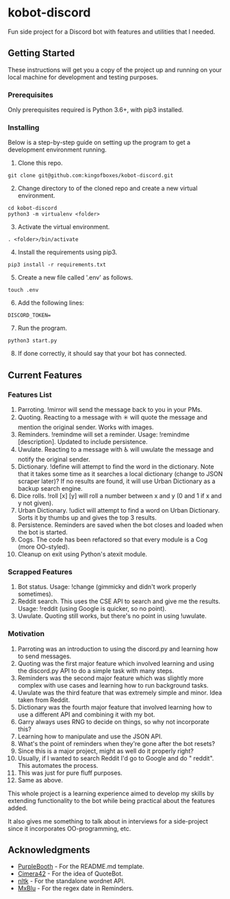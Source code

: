 # kobot-discord

Fun side project for a Discord bot with features and utilities that I needed.

## Getting Started

These instructions will get you a copy of the project up and running on your local machine for development and testing purposes.

### Prerequisites

Only prerequisites required is Python 3.6+, with pip3 installed.

### Installing

Below is a step-by-step guide on setting up the program to get a development environment running.

1. Clone this repo.

```
git clone git@github.com:kingofboxes/kobot-discord.git
```

2. Change directory to of the cloned repo and create a new virtual environment.

```
cd kobot-discord
python3 -m virtualenv <folder>
```

3. Activate the virtual environment.

```
. <folder>/bin/activate
```

4. Install the requirements using pip3.

```
pip3 install -r requirements.txt
```

5. Create a new file called '.env' as follows.

```
touch .env
```

6. Add the following lines:

```
DISCORD_TOKEN=
```

7. Run the program.

```
python3 start.py
```

8. If done correctly, it should say that your bot has connected.

## Current Features

### Features List
1. Parroting. !mirror <message> will send the message back to you in your PMs.
2. Quoting. Reacting to a message with ✳️ will quote the message and mention the original sender. Works with images.
3. Reminders. !remindme will set a reminder. Usage: !remindme <time> [description]. Updated to include persistence.
4. Uwulate. Reacting to a message with ♿ will uwulate the message and notify the original sender.
5. Dictionary. !define <word> will attempt to find the word in the dictionary. Note that it takes some time as it searches a local dictionary (change to JSON scraper later)? If no results are found, it will use Urban Dictionary as a backup search engine.
6. Dice rolls. !roll [x] [y] will roll a number between x and y (0 and 1 if x and y not given).
7. Urban Dictionary. !udict <word> will attempt to find a word on Urban Dictionary. Sorts it by thumbs up and gives the top 3 results.
8. Persistence. Reminders are saved when the bot closes and loaded when the bot is started.
9. Cogs. The code has been refactored so that every module is a Cog (more OO-styled).
10. Cleanup on exit using Python's atexit module.

### Scrapped Features
1. Bot status. Usage: !change <phrase> (gimmicky and didn't work properly sometimes).
2. Reddit search. This uses the CSE API to search and give me the results. Usage: !reddit <phrase> (using Google is quicker, so no point).
3. Uwulate. Quoting still works, but there's no point in using !uwulate.
 
### Motivation
1. Parroting was an introduction to using the discord.py and learning how to send messages.
2. Quoting was the first major feature which involved learning and using the discord.py API to do a simple task with many steps.
3. Reminders was the second major feature which was slightly more complex with use cases and learning how to run background tasks.
4. Uwulate was the third feature that was extremely simple and minor. Idea taken from Reddit.
5. Dictionary was the fourth major feature that involved learning how to use a different API and combining it with my bot.
6. Garry always uses RNG to decide on things, so why not incorporate this?
7. Learning how to manipulate and use the JSON API.
8. What's the point of reminders when they're gone after the bot resets?
9. Since this is a major project, might as well do it properly right?
10. Usually, if I wanted to search Reddit I'd go to Google and do "<keywords> reddit". This automates the process.
11. This was just for pure fluff purposes.
12. Same as above.

This whole project is a learning experience aimed to develop my skills by extending functionality to the bot while being practical about the features added.

It also gives me something to talk about in interviews for a side-project since it incorporates OO-programming, etc.

## Acknowledgments

* [PurpleBooth](https://gist.github.com/PurpleBooth/109311bb0361f32d87a2) - For the README.md template.
* [Cimera42](https://github.com/Cimera42/DiscordBot) - For the idea of QuoteBot.
* [nltk](https://github.com/nltk/wordnet) - For the standalone wordnet API.
* [MxBlu](https://github.com/MxBlu) - For the regex date in Reminders.
